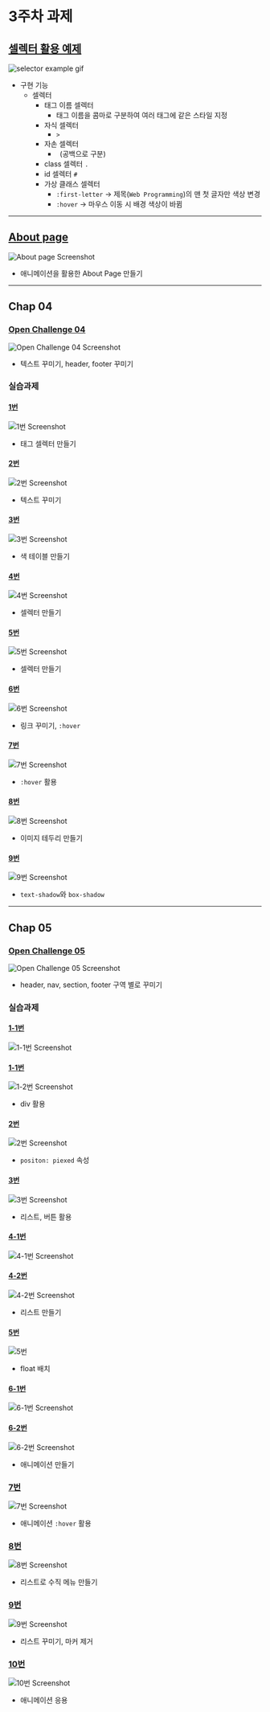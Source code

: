 # 3주차 과제
## [셀렉터 활용 예제](./week_03/selector_example/selector_example.html)
![selector example gif](./md/selector_example.gif)
* 구현 기능
    * 셀렉터
        * 태그 이름 셀렉터
            * 태그 이름을 콤마로 구분하여 여러 태그에 같은 스타일 지정
        * 자식 셀렉터
            * `>`
        * 자손 셀렉터
            * ` `(공백으로 구분)
        * class 셀렉터
            `.`
        * id 셀렉터
            `#`
        * 가상 클래스 셀렉터
            * `:first-letter` -> 제목(`Web Programming`)의 맨 첫 글자만 색상 변경
            * `:hover` -> 마우스 이동 시 배경 색상이 바뀜

---

## [About page](./aboutPage/index.html)
![About page Screenshot](./md/aboutPage.gif)
* 애니메이션을 활용한 About Page 만들기

---

## Chap 04
### [Open Challenge 04](./OpenChallenge04/OpenChallenge04.html)
![Open Challenge 04 Screenshot](./md/OpenChallenge04.png)
* 텍스트 꾸미기, header, footer 꾸미기

### 실습과제
#### [1번](./practice4-01/practice4-01.html)
![1번 Screenshot](./md/practice4-01.png)
* 태그 셀렉터 만들기

#### [2번](./practice4-02/practice4-02.html)
![2번 Screenshot](./md/practice4-02.png)
* 텍스트 꾸미기

#### [3번](./practice4-03/practice4-03.html)
![3번 Screenshot](./md/practice4-03.png)
* 색 테이블 만들기

#### [4번](./practice4-04/practice4-04.html)
![4번 Screenshot](./md/practice4-04.png)
* 셀렉터 만들기

#### [5번](./practice4-05/practice4-05.html)
![5번 Screenshot](./md/practice4-05.png)
* 셀렉터 만들기

#### [6번](./practice4-06/practice4-06.html)
![6번 Screenshot](./md/practice4-06.gif)
* 링크 꾸미기, `:hover`

#### [7번](./practice4-07/practice4-07.html)
![7번 Screenshot](./md/practice4-07.png)
* `:hover` 활용

#### [8번](./practice4-08/practice4-08.html)
![8번 Screenshot](./md/practice4-08.png)
* 이미지 테두리 만들기

#### [9번](./practice4-09/practice4-09.html)
![9번 Screenshot](./md/practice4-09.gif)
* `text-shadow`와 `box-shadow`

---

## Chap 05
### [Open Challenge 05](./OpenChallenge05/OpenChallenge05.html)
![Open Challenge 05 Screenshot](./md/OpenChallenge05.png)
* header, nav, section, footer 구역 별로 꾸미기

### 실습과제
#### [1-1번](./practice5-01/practice5-01-1.html)
![1-1번 Screenshot](./md/practice5-01-1.png)
#### [1-1번](./practice5-01/practice5-01-2.html)
![1-2번 Screenshot](./md/practice5-01-2.png)
* div 활용

#### [2번](./practice5-02/practice5-02.html)
![2번 Screenshot](./md/practice5-02.png)
* `positon: piexed` 속성

#### [3번](./practice5-03/practice5-03.html)
![3번 Screenshot](./md/practice5-03.gif)
* 리스트, 버튼 활용

#### [4-1번](./practice5-04/practice5-04-1.html)
![4-1번 Screenshot](./md/practice5-04-1.png)
#### [4-2번](./practice5-04/practice5-04-2.html)
![4-2번 Screenshot](./md/practice5-04-2.png)
* 리스트 만들기

#### [5번](./practice5-05/practice5-05.html)
![5번](./md/practice5-05.png)
* float 배치

#### [6-1번](./practice5-06/practice5-06-1.html)
![6-1번 Screenshot](./md/practice5-06-1.gif)
#### [6-2번](./practice5-06/practice5-06-2.html)
![6-2번 Screenshot](./md/practice5-06-2.gif)
* 애니메이션 만들기

### [7번](./practice5-07/practice5-07.html)
![7번 Screenshot](./md/practice5-07.gif)
* 애니메이션 `:hover` 활용

### [8번](./practice5-08/practice5-08.html)
![8번 Screenshot](./md/practice5-08.gif)
* 리스트로 수직 메뉴 만들기

### [9번](./practice5-09/practice5-09.html)
![9번 Screenshot](./md/practice5-09.png)
* 리스트 꾸미기, 마커 제거

### [10번](./practice5-10/practice5-10.html)
![10번 Screenshot](./md/practice5-10.gif)
* 애니메이션 응용